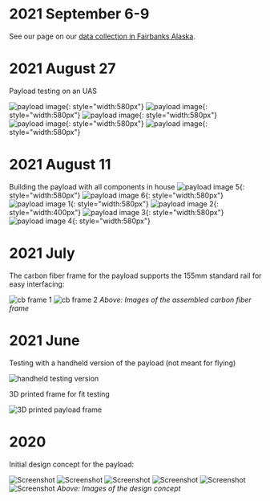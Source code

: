 # 2021 September 6-9

See our page on our [data collection in Fairbanks Alaska](sept_2021_collects.md).

# 2021 August 27

Payload testing on an UAS

![payload image](img/uas1.png){: style="width:580px"}
![payload image](img/uas2.png){: style="width:580px"}
![payload image](img/uas3.png){: style="width:580px"}
![payload image](img/uas4.png){: style="width:580px"}
![payload image](img/uas5.png){: style="width:580px"}

# 2021 August 11

Building the payload with all components in house
![payload image 5](img/payload_build5.png){: style="width:580px"}
![payload image 6](img/payload_build6.png){: style="width:580px"}
![payload image 1](img/payload_build1.png){: style="width:580px"}
![payload image 2](img/payload_build2.png){: style="width:400px"}
![payload image 3](img/payload_build3.png){: style="width:580px"}
![payload image 4](img/payload_build4.png){: style="width:580px"}

# 2021 July

The carbon fiber frame for the payload supports the 155mm standard rail for easy interfacing:

![cb frame 1](img/cb2.jpg)
![cb frame 2](img/cb3.jpg)
*Above: Images of the assembled carbon fiber frame*

# 2021 June

Testing with a handheld version of the payload (not meant for flying)

![handheld testing version](img/handheld1.png)

3D printed frame for fit testing

![3D printed payload frame](img/payload_3d_printed.png)

# 2020

Initial design concept for the payload:

![Screenshot](img/rev1a.png)
![Screenshot](img/rev1b.png)
![Screenshot](img/rev1c.png)
![Screenshot](img/rev1d.png)
![Screenshot](img/rev1e.png)
![Screenshot](img/rev1f.png)
*Above: Images of the design concept*
